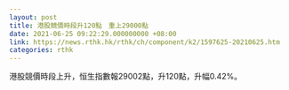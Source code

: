 ```yaml
---
layout: post
title: 港股競價時段升120點　重上29000點
date: 2021-06-25 09:22:29.000000000 +08:00
link: https://news.rthk.hk/rthk/ch/component/k2/1597625-20210625.htm
categories: rthk
---
```


港股競價時段上升，恒生指數報29002點，升120點，升幅0.42%。

